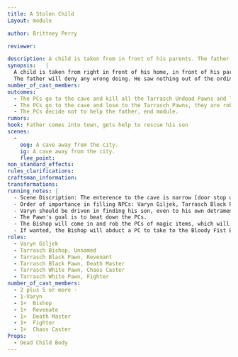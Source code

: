 ```yaml
---
title: A Stolen Child
Layout: module

author: Brittney Perry

reviewer: 

description: A child is taken from in front of his parents. The father chases the group to a cave out of town. He has returned to try to find help in retrieving his child.
synopsis:   |
  A child is taken from right in front of his home, in front of his parents. The father chases after the group to a cave outside of the town. The father says he saw only three take his boy, but he didn't enter the cave, and had no way to fight the abductors. He needs and begs for help in rescuing his son.
  The father will deny any wrong doing. He saw nothing out of the ordinary before his boy was taken. If the right line of questions are asked, the father will admit to not paying his tithe on time and being in default when Stonewood was freed. 
number_of_cast_members: 
outcomes: 
  - The PCs go to the cave and kill all the Tarrasch Undead Pawns and Tarrasch Pawns, the child is found dead
  - The PCs go to the cave and lose to the Tarrasch Pawns, they are robbed and left.
  - The PCs decide not to help the father, end module.
rumors: 
hook: Father comes into town, gets help to rescue his son
scenes: 
  - 
    oog: A cave away from the city.
    ig: A cave away from the city.
    flee_point: 
non_standard_effects: 
rules_clarifications: 
craftsman_information: 
transformations: 
running_notes: | 
  - Scene Discription: The enterence to the cave is narrow [door stop used to hold door]. Once inside, the cave opens up to a chamber the size of a cabin. The cave has the look of being used, there is blood smeared on the walls.  
  - Order of importance in filling NPCs: Varyn Giljek, Tarrasch Black Pawn Revenant, Tarrasch Bishop, Tarrasch Black Pawn Death Master,  
  - Varyn should be driven in finding his son, even to his own detrament
  - The Pawn's goal is to beat down the PCs.  
  - The Bishop will come in and rob the PCs of magic items, which will go into the Tarrasch cashe.
  - If wanted, the Bishop will abduct a PC to take to the Bloody Fist Black Site
roles:
  - Varyn Giljek
  - Tarrasch Bishop, Unnamed
  - Tarrasch Black Pawn, Revenant
  - Tarrasch Black Pawn, Death Master
  - Tarrasch White Pawn, Chaos Caster
  - Tarrasch White Pawn, Fighter
number_of_cast_members: 
  - 2 plus 5 or more -
  - 1-Varyn
  - 1+ 	Bishop
  - 1+ 	Revenate
  - 1+ 	Death Master
  - 1+ 	Fighter
  - 1+ 	Chaos Caster
Props:
  - Dead Child Body
---
```

